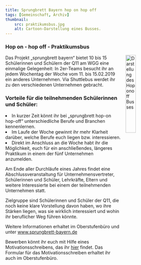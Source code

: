 ```yaml
---
title: Sprungbrett Bayern hop on hop off
tags: [Gemeinschaft, Archiv]
thumbnail: 
    src: praktikumsbus.jpg
    alt: Cartoon-Darstellung eines Busses.
---
```


<h3>
    Hop on - hop off - Praktikumsbus
</h3>
<img src="images/praktikumsbus.jpg" alt="Darstellung des Hoponoff Busses" style="float: right; margin-left: 15px; width: 25%; margin-bottom: 15px"></img>

<p>
    Das Projekt „sprungbrett bayern“ bietet 10 bis 15 Schülerinnen und Schülern der Q11 am WGG eine einmalige Gelegenheit: In 2er-Teams 
    besucht ihr an jedem Wochentag der Woche vom 11. bis 15.02.2019 ein anderes Unternehmen. Via Shuttlebus werdet ihr zu den verschiedenen Unternehmen gebracht.
</p>

<h3>
    Vorteile für die teilnehmenden Schülerinnen und Schüler:
</h3>

   <li>
    In kurzer Zeit könnt ihr bei „sprungbrett hop-on hop-off“ unterschiedliche Berufe und Branchen kennenlernen.
   </li>

   <li>
    Im Laufe der Woche gewinnt ihr mehr Klarheit darüber, welche Berufe euch liegen bzw. interessieren.

</li>

<li>
    Direkt im Anschluss an die Woche habt ihr die Möglichkeit, euch für ein anschließendes, längeres Praktikum in einem der fünf Unternehmen anzumelden.

</li>

<p>
    Am Ende aller Durchläufe eines Jahres findet eine Abschlussveranstaltung für Unternehmensvertreter, Schülerinnen und Schüler, Lehrkräfte, Eltern und weitere Interessierte bei einem der teilnehmenden Unternehmen statt.
</p>

<p>
    Zielgruppe sind Schülerinnen und Schüler der Q11, die noch keine klare Vorstellung davon haben, wo ihre Stärken liegen, was sie wirklich interessiert 
    und wohin ihr beruflicher Weg führen könnte.

</p>

<p>
    Weitere Informationen erhaltet im Oberstufenbüro und unter
    <a href="https://www.sprungbrett-bayern.de/schueler/sprungbrett-hop-on-hop-off/">www.sprungbrett-bayern.de </a>
</p>
<p>
    Bewerben könnt ihr euch mit Hilfe eines Motivationsschreibens, das ihr 
    <a href="/documents/hoponoff_bewerbung.pdf" target = "_blank">hier</a>
    findet. Das Formular für das Motivationsschreiben erhaltet ihr auch im Oberstufenbüro.
</p>
